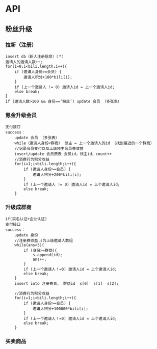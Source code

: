 # API

## 粉丝升级

### 拉新（注册）
    insert db（新人注册信息）（？）
    邀请人的邀请人数++;
    for(i=0;i<bili.length;i++){
        if (邀请人身份>=会员) {
            邀请人积分+100*bili[i];
        }
        if (上一个邀请人 != 0) 邀请人id = 上一个邀请人id;
        else break;
    }
    if (邀请人数>100 && 身份==‘粉丝’) update 会员 （多张表）
    

### 氪金升级会员
    支付接口
    success：
        update 会员 （多张表）
        while（邀请人身份<群商） 领主 = 上一个邀请人的id （找到最近的一个群商）
        //记录会员支付以及上级领主会员费收益
        insert/update 会员费表 会员id，领主id，count++
        //消费行为积分收益
        for(i=1;i<bili.length;i++){
            if (邀请人身份>=会员) {
                邀请人积分+200*bili[i];
            }
            if (上一个邀请人 != 0) 邀请人id = 上个邀请人id;
            else break;
        }

### 升级成群商
    if(实名认证+企业认证)
    支付接口
    success：
        update 身份
        //注册费收益,s为上级邀请人数组
        while(ans<3){
            if (身份>=群商){
                s.append(id);
                ans++;
            }
            if (上一个邀请人！=0) 邀请人id = 上个邀请人id;
            else break;
        }
        insert into 注册费表， 群商id  s[0]  s[1]  s[2];

        //消费行为积分收益
        for(i=1;i<bili.length;i++){
            if (邀请人身份>=会员) {
                邀请人积分+100000*bili[i];
            }
            if (上一个邀请人！=0) 邀请人id = 上个邀请人id;
            else break;
        }
    

### 买卖商品
    
    